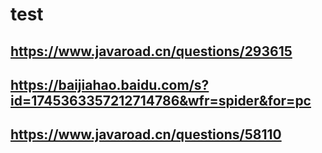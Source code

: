 # test
## https://www.javaroad.cn/questions/293615
## https://baijiahao.baidu.com/s?id=1745363357212714786&wfr=spider&for=pc
## https://www.javaroad.cn/questions/58110
